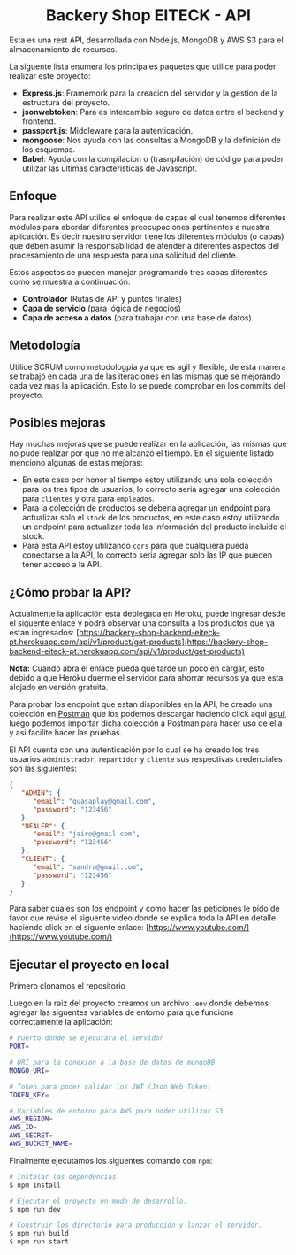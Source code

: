 <h1 align="center">Backery Shop EITECK - API</h1>

Esta es una rest API, desarrollada con Node.js, MongoDB y AWS S3 para el almacenamiento de recursos.

La siguente lista enumera los principales paquetes que utilice para poder realizar este proyecto:

-  **Express.js**: Framemork para la creacion del servidor y la gestion de la estructura del proyecto.
-  **jsonwebtoken**: Para es intercambio seguro de datos entre el backend y frontend.
-  **passport.js**: Middleware para la autenticación.
-  **mongoose**: Nos ayuda con las consultas a MongoDB y la definición de los esquemas.
-  **Babel**: Ayuda con la compilacion o (trasnpilación) de código para poder utilizar las ultimas caracteristicas de Javascript.

## Enfoque

Para realizar este API utilice el enfoque de capas el cual tenemos diferentes módulos para abordar diferentes preocupaciones pertinentes a nuestra aplicación. Es decir nuestro servidor tiene los diferentes módulos (o capas) que deben asumir la responsabilidad de atender a diferentes aspectos del procesamiento de una respuesta para una solicitud del cliente.

Estos aspectos se pueden manejar programando tres capas diferentes como se muestra a continuación:

-  **Controlador**
   (Rutas de API y puntos finales)
-  **Capa de servicio**
   (para lógica de negocios)
-  **Capa de acceso a datos**
   (para trabajar con una base de datos)

## Metodología

Utilice SCRUM como metodologpia ya que es agil y flexible, de esta manera se trabajó en cada una de las iteraciones en las mismas que se mejorando cada vez mas la aplicación. Esto lo se puede comprobar en los commits del proyecto.

## Posibles mejoras

Hay muchas mejoras que se puede realizar en la aplicación, las mismas que no pude realizar por que no me alcanzó el tiempo. En el siguiente listado menciono algunas de estas mejoras:

-  En este caso por honor al tiempo estoy utilizando una sola colección para los tres tipos de usuarios, lo correcto seria agregar una colección para `clientes` y otra para `empleados`.
-  Para la colección de productos se debería agregar un endpoint para actualizar solo el `stock` de los productos, en este caso estoy utilizando un endpoint para actualizar toda las información del producto incluido el stock.
-  Para esta API estoy utilizando `cors` para que cualquiera pueda conectarse a la API, lo correcto seria agregar solo las IP que pueden tener acceso a la API.

## ¿Cómo probar la API?

Actualmente la aplicación esta deplegada en Heroku, puede ingresar desde el siguente enlace y podrá observar una consulta a los productos que ya estan ingresados: [https://backery-shop-backend-eiteck-pt.herokuapp.com/api/v1/product/get-products](https://backery-shop-backend-eiteck-pt.herokuapp.com/api/v1/product/get-products)

**Nota:** Cuando abra el enlace pueda que tarde un poco en cargar, esto debido a que Heroku duerme el servidor para ahorrar recursos ya que esta alojado en versión gratuita.

Para probar los endpoint que estan disponibles en la API, he creado una colección en [Postman](https://www.postman.com/) que los podemos descargar haciendo click aqui [aqui](https://gist.github.com/GuasaPlay/ac120c342eae08fe3f3381147a216801), luego podemos importar dicha colección a Postman para hacer uso de ella y asi facilite hacer las pruebas.

El API cuenta con una autenticación por lo cual se ha creado los tres usuarios `administrador`, `repartidor` y `cliente` sus respectivas credenciales son las siguientes:

```json
{
   "ADMIN": {
      "email": "guasaplay@gmail.com",
      "password": "123456"
   },
   "DEALER": {
      "email": "jairo@gmail.com",
      "password": "123456"
   },
   "CLIENT": {
      "email": "sandra@gmail.com",
      "password": "123456"
   }
}
```

Para saber cuales son los endpoint y como hacer las peticiones le pido de favor que revise el siguente video donde se explica toda la API en detalle haciendo click en el siguente enlace:
[https://www.youtube.com/](https://www.youtube.com/)

## Ejecutar el proyecto en local

Primero clonamos el repositorio

Luego en la raiz del proyecto creamos un archivo `.env` donde debemos agregar las siguentes variables de entorno para que funcione correctamente la aplicación:

```bash
# Puerto donde se ejecutara el servidor
PORT=

# URI para la conexion a la base de datos de mongoDB
MONGO_URI=

# Token para poder validar los JWT (Json Web Token)
TOKEN_KEY=

# Variables de entorno para AWS para poder utilizar S3
AWS_REGION=
AWS_ID=
AWS_SECRET=
AWS_BUCKET_NAME=
```

Finalmente ejecutamos los siguentes comando con `npm`:

```bash
# Instalar las dependencias
$ npm install

# Ejecutar el proyecto en modo de desarrollo.
$ npm run dev

# Construir los directorio para producción y lanzar el servidor.
$ npm run build
$ npm run start

```
